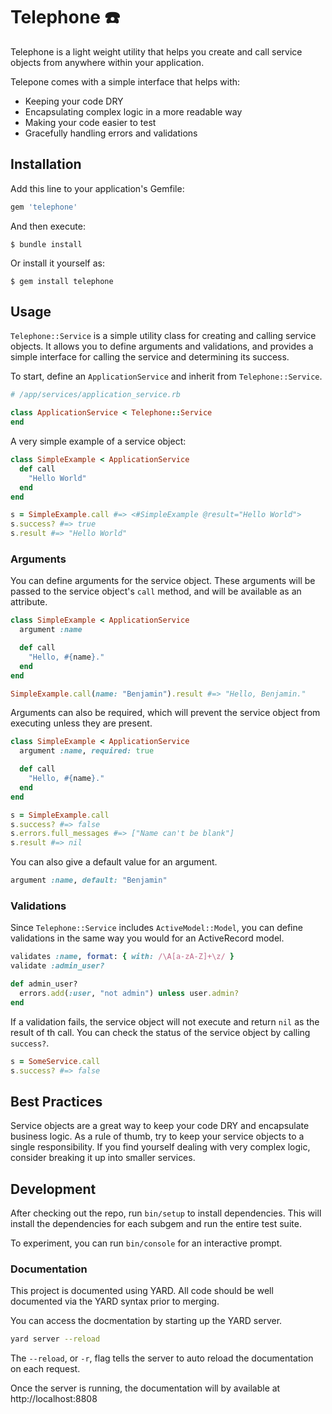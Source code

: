 # Telephone ☎️

Telephone is a light weight utility that helps you create and call service objects from anywhere within your application.

Telepone comes with a simple interface that helps with:

* Keeping your code DRY
* Encapsulating complex logic in a more readable way
* Making your code easier to test
* Gracefully handling errors and validations

## Installation

Add this line to your application's Gemfile:

```ruby
gem 'telephone'
```

And then execute:

    $ bundle install

Or install it yourself as:

    $ gem install telephone

## Usage

`Telephone::Service` is a simple utility class for creating and calling service objects. It allows you to define arguments and validations, and provides
a simple interface for calling the service and determining its success.

To start, define an `ApplicationService` and inherit from `Telephone::Service`.

```ruby
# /app/services/application_service.rb

class ApplicationService < Telephone::Service
end
```

A very simple example of a service object:

```ruby
class SimpleExample < ApplicationService
  def call
    "Hello World"
  end
end

s = SimpleExample.call #=> <#SimpleExample @result="Hello World">
s.success? #=> true
s.result #=> "Hello World"
```

### Arguments

You can define arguments for the service object. These arguments will be passed to the service object's `call` method, and will be available as an attribute.

```ruby
class SimpleExample < ApplicationService
  argument :name

  def call
    "Hello, #{name}."
  end
end

SimpleExample.call(name: "Benjamin").result #=> "Hello, Benjamin."
```

Arguments can also be required, which will prevent the service object from executing unless they are present.

```ruby
class SimpleExample < ApplicationService
  argument :name, required: true

  def call
    "Hello, #{name}."
  end
end

s = SimpleExample.call
s.success? #=> false
s.errors.full_messages #=> ["Name can't be blank"]
s.result #=> nil
```

You can also give a default value for an argument.

```ruby
argument :name, default: "Benjamin"
```

### Validations

Since `Telephone::Service` includes `ActiveModel::Model`, you can define validations in the same way you would for an ActiveRecord model.

```ruby
validates :name, format: { with: /\A[a-zA-Z]+\z/ }
validate :admin_user?

def admin_user?
  errors.add(:user, "not admin") unless user.admin?
end
```

If a validation fails, the service object will not execute and return `nil` as the result of th call. You can check the status of the service object by calling `success?`.

```ruby
s = SomeService.call
s.success? #=> false
```

## Best Practices

Service objects are a great way to keep your code DRY and encapsulate business logic. As a rule of thumb, try to keep your service objects to a single responsibility. If you find yourself dealing with very complex logic, consider breaking it up into smaller services.

## Development

After checking out the repo, run `bin/setup` to install dependencies. This will install the dependencies for each subgem and run the entire test suite.

To experiment, you can run `bin/console` for an interactive prompt.

### Documentation

This project is documented using YARD. All code should be well documented via the YARD syntax prior to merging.

You can access the docmentation by starting up the YARD server.

```sh
yard server --reload
```

The `--reload`, or `-r`, flag tells the server to auto reload the documentation on each request.

Once the server is running, the documentation will by available at http://localhost:8808
